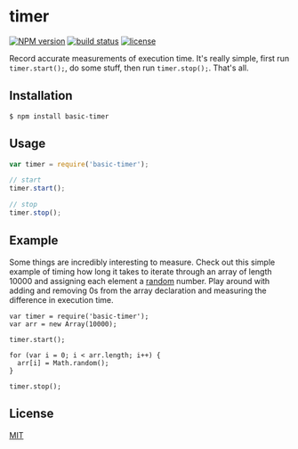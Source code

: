 
# timer
[![NPM version][npm-image]][npm-url]
[![build status][circle-image]][circle-url]
[![license][license-image]][license-url]

Record accurate measurements of execution time. It's really simple, first run `timer.start();`, do some stuff, then run `timer.stop();`. That's all.

## Installation

    $ npm install basic-timer

## Usage

```js
var timer = require('basic-timer');

// start
timer.start();

// stop
timer.stop();
```

## Example

Some things are incredibly interesting to measure. Check out this simple example of timing how long it takes to iterate through an array of length 10000 and assigning each element a [random](https://developer.mozilla.org/en-US/docs/Web/JavaScript/Reference/Global_Objects/Math/random) number. Play around with adding and removing 0s from the array declaration and measuring the difference in execution time.

```
var timer = require('basic-timer');
var arr = new Array(10000);

timer.start();

for (var i = 0; i < arr.length; i++) {
  arr[i] = Math.random();
}

timer.stop();
```

## License

[MIT](https://tldrlegal.com/license/mit-license)

[npm-image]: https://img.shields.io/npm/v/basic-timer.svg?style=flat-square
[npm-url]: https://npmjs.org/package/basic-timer
[circle-image]: https://img.shields.io/circleci/project/stevenmiller888/timer.svg
[circle-url]: https://circleci.com/gh/stevenmiller888/timer
[license-image]: https://img.shields.io/npm/l/express.svg
[license-url]: https://tldrlegal.com/license/mit-license
